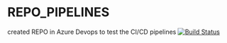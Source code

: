 # REPO_PIPELINES
created REPO in Azure Devops to test the CI/CD pipelines
[![Build Status](https://dev.azure.com/sampleorg950/TEST_PROJECT1/_apis/build/status/Status%20%20badge%20pipeline%20with%20GIT%20HUB?branchName=main)](https://dev.azure.com/sampleorg950/TEST_PROJECT1/_build/latest?definitionId=11&branchName=main)
